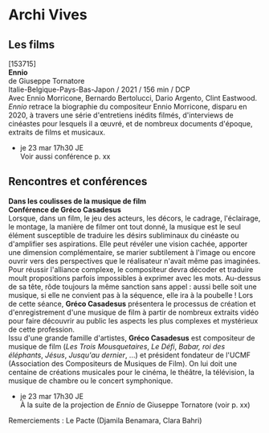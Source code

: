 # Archi Vives

## Les films

[153715]  
**Ennio**  
de Giuseppe Tornatore  
Italie-Belgique-Pays-Bas-Japon / 2021 / 156 min / DCP  
Avec Ennio Morricone, Bernardo Bertolucci, Dario Argento, Clint Eastwood.  
_Ennio_ retrace la biographie du compositeur Ennio Morricone, disparu en 2020, à travers une série d'entretiens inédits filmés, d'interviews de cinéastes pour lesquels il a œuvré, et de nombreux documents d'époque, extraits de films et musicaux.

- je 23 mar 17h30 JE  
Voir aussi conférence p. xx

## Rencontres et conférences

**Dans les coulisses de la musique de film**  
**Conférence de Gréco Casadesus**  
Lorsque, dans un film, le jeu des acteurs, les décors, le cadrage, l'éclairage, le montage, la manière de filmer ont tout donné, la musique est le seul élément susceptible de traduire les désirs subliminaux du cinéaste ou d'amplifier ses aspirations. Elle peut révéler une vision cachée, apporter une dimension complémentaire, se marier subtilement à l'image ou encore ouvrir vers des perspectives que le réalisateur n'avait même pas imaginées. Pour réussir l'alliance complexe, le compositeur devra décoder et traduire moult propositions parfois impossibles à exprimer avec les mots. Au-dessus de sa tête, rôde toujours la même sanction sans appel : aussi belle soit une musique, si elle ne convient pas à la séquence, elle ira à la poubelle ! Lors de cette séance, **Gréco Casadesus** présentera le processus de création et d'enregistrement d'une musique de film à partir de nombreux extraits vidéo pour faire découvrir au public les aspects les plus complexes et mystérieux de cette profession.  
Issu d'une grande famille d'artistes, **Gréco Casadesus** est compositeur de musique de film (_Les Trois Mousquetaires_, _Le Défi_, _Babar, roi des éléphants_, _Jésus_, _Jusqu'au dernier_, ...) et président fondateur de l'UCMF (Association des Compositeurs de Musiques de Film). On lui doit une centaine de créations musicales pour le cinéma, le théâtre, la télévision, la musique de chambre ou le concert symphonique.

- je 23 mar 17h30 JE  
À la suite de la projection de _Ennio_ de Giuseppe Tornatore (voir p. xx)

Remerciements : Le Pacte (Djamila Benamara, Clara Bahri)